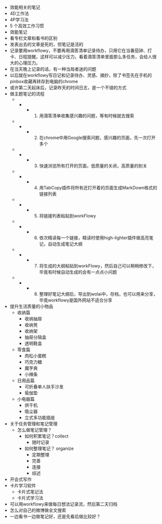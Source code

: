 - 效能相关的笔记
- 4D工作法
- 4P学习法
- 5 个高效工作习惯
- 效能笔记
- 看专栏文章和看书的区别
- 发表出去的文章是死的，但笔记是活的
- 记录要用workflowy，不要再用滴答清单记录待办，只用它在当番茄钟、打卡、日程提醒。这样可以减少压力，看着滴答清单里面那么多任务，会给人很大的心理压力。
- 在当天晚上记录的话，有一种当局者迷的问题
- 以后就在workflowy写日记和记录待办、灵感、摘抄，除了书签先在手机的pinbox收藏再转存到电脑的chrome
- 或许第二天起床后，记录昨天的时间日志，是一个不错的方式
- 做主题笔记的流程
	- -
		- 1. 用滴答清单收集感兴趣的问题，等有时候就去搜索
	- -
		- 2. 在chrome中用Google搜索问题，感兴趣的页面，先一次打开多个
	- -
		- 3. 快速浏览所有打开的页面，低质量的关闭，高质量的别关
	- -
		- 4. 用TabCopy插件将所有还打开着的页面生成MarkDown格式的链接列表
	- -
		- 5. 将链接列表粘贴到workFlowy
	- -
		- 6. 依次精读每一个链接，精读时使用high-lighter插件做高亮笔记，自动生成笔记大纲
	- -
		- 7. 将生成的大纲粘贴到workFlowy，然后自己可以稍稍修改下，毕竟有时候自动生成的会有一点点小问题
	- -
		- 8. 整理好笔记大纲后，导出到wolai中，存档，也可以用来分享，毕竟workflowy是国外网站不适合分享
- 提升生活质量的小物品
	- 收纳篇
		- 收纳抽屉
		- 收纳凳
		- 收纳架
		- 抽屉分隔盒
		- 透明鞋盒
	- 零食篇
		- 肉松小蛋糕
		- 巧克力糖
		- 魔芋爽
		- 小辣条
	- 日用品篇
		- 可折叠单人扶手沙发
		- 瑜伽垫
	- 小电器篇
		- 烘干机
		- 吸尘器
		- 立式多功能插座
- 关于任务管理和笔记管理
	- 怎么做笔记管理？
		- 如何积累笔记？collect
			- 随时记录
		- 如何整理笔记？ organize
			- 定期整理
			- 完善
			- 连接
			- 综述
- 开会式写作
- 卡片学习软件
	- 卡片式笔记法
	- 卡片式学习法
- 可以用workflowy来做每日想法记录流，然后第二天归档
- 怎么对自己的微博做全文搜索
- 一边看书一边做笔记好，还是先看后做比较好？